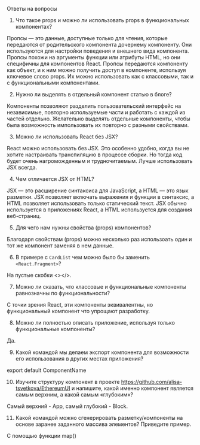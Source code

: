 Ответы на вопросы



1. Что такое props и можно ли использовать props в функциональных компонентах?

Пропсы — это данные, доступные только для чтения, которые передаются от родительского компонента дочернему компоненту. Они используются для настройки поведения и внешнего вида компонента. Пропсы похожи на аргументы функции или атрибуты HTML, но они специфичны для компонентов React.
Пропсы передаются компоненту как объект, и к ним можно получить доступ в компоненте, используя ключевое слово props. Их можно использовать как с классовыми, так и с функциональными компонентами.



2. Нужно ли выделять в отдельный компонент статью в блоге?

Компоненты позволяют разделить пользовательский интерфейс на независимые, повторно используемые части и работать с каждой из частей отдельно. Желательно выделять отдельные компоненты, чтобы была возможность импользовать их повторно с разными свойствами.



3. Можно ли использовать React без JSX?

React можно использовать без JSX. Это особенно удобно, когда вы не хотите настраивать транспиляцию в процессе сборки. Но тогда код будет очень нагроможденным и трудночитаемым. Лучше использовать JSX всегда.



4. Чем отличается JSX от HTML?

JSX — это расширение синтаксиса для JavaScript, а HTML — это язык разметки. JSX позволяет включать выражения и функции в синтаксис, а HTML позволяет использовать только статический текст. JSX обычно используется в приложениях React, а HTML используется для создания веб-страниц.



5. Для чего нам нужны свойства (props) компонентов? 

Благодаря свойствам (props) можно несколько раз использоать один и тот же компонент заменяя в нем данные.



6. В примере с `CardList` чем можно было бы заменить `<React.Fragment>`?

 На пустые скобки <></>.



7. Можно ли сказать, что классовые и функциональные компоненты равнозначны по функциональности?

С точки зрения React, эти компоненты эквивалентны, но функциональный компонент что упрощают разработку.



8. Можно ли полностью описать приложение, используя только функциональные компоненты? 

Да.



9. Какой командой мы делаем экспорт компонента для возможности его использования в других местах приложения? 

export default ComponentName



10. Изучите структуру компонент в проекте https://github.com/alisa-tsvetkova/EthereumUI и напишите, какой именно компонент является самым верхним, а какой самым «глубоким»?

Самый верхний - App, самый глубокий - Block.



11. Какой командой можно сгенерировать разметку/компоненты на основе заранее заданного массива элементов? Приведите пример.

С помощью функции map()